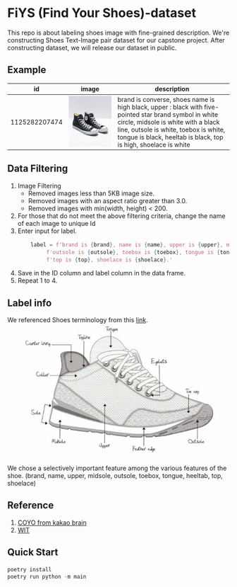 # FiYS (Find Your Shoes)-dataset
This repo is about labeling shoes image with fine-grained description.
We're constructing Shoes Text-Image pair dataset for our capstone project.
After constructing dataset, we will release our dataset in public.

## Example
| id            | image                      | description                                                                                                                                                                                                                                              |
|---------------|----------------------------|----------------------------------------------------------------------------------------------------------------------------------------------------------------------------------------------------------------------------------------------------------|
| 1125282207474 | ![image](img/High_b_1.jpg) | brand is converse, shoes name is high black, upper : black with five-pointed star brand symbol in white circle, midsole is white with a black line, outsole is white, toebox is white, tongue is black, heeltab is black, top is high, shoelace is white |

## Data Filtering
 1. Image Filtering
    - Removed images less than 5KB image size.
    - Removed images with an aspect ratio greater than 3.0.
    - Removed images with min(width, height) < 200.
2. For those that do not meet the above filtering criteria, change the name of each image to unique Id
3. Enter input for label.
   ```python
       label = f'brand is {brand}, name is {name}, upper is {upper}, midsole is {midsole},' \
            f'outsole is {outsole}, toebox is {toebox}, tongue is {tongue}, heeltab is {heeltab},' \
            f'top is {top}, shoelace is {shoelace}.'
   ```
4. Save in the ID column and label column in the data frame.
5. Repeat 1 to 4.

## Label info
We referenced Shoes terminology from this [link](https://www.shoeguide.org/shoe_anatomy/).
![image](img/shoes_feature.png)

We chose a selectively important feature among the various features of the shoe.
(brand, name, upper, midsole, outsole, toebox, tongue, heeltab, top, shoelace)

## Reference
1. [COYO from kakao brain](https://github.com/kakaobrain/coyo-dataset)
2. [WIT](https://github.com/google-research-datasets/wit)


## Quick Start
```python
poetry install
poetry run python -m main
```

